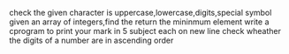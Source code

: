 check the given character is uppercase,lowercase,digits,special symbol 
given an array of integers,find the return the mininmum element
write a cprogram to print your mark in 5 subject each on new line
check wheather the digits of a number are in ascending order
